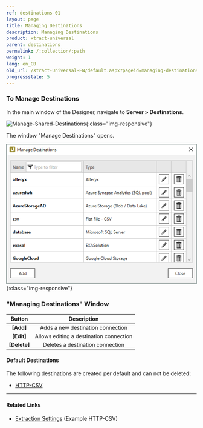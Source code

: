 ```yaml
---
ref: destinations-01
layout: page
title: Managing Destinations
description: Managing Destinations
product: xtract-universal
parent: destinations
permalink: /:collection/:path
weight: 1
lang: en_GB
old_url: /Xtract-Universal-EN/default.aspx?pageid=managing-destinations
progressstate: 5
---
```

### To Manage Destinations 
In the main window of the Designer, navigate to **Server > Destinations**.

![Manage-Shared-Destinations](/img/content/xu/sever_manage_dest.png){:class="img-responsive"}

The window "Manage Destinations" opens.

![Manage-Shared-Destinations](/img/content/Manage-Shared-Destinations.png){:class="img-responsive"}

### "Managing Destinations" Window

| Button | Description | 
| :------: |:---: | 
| **[Add]** | Adds a new destination connection |
| **[Edit]** | Allows editing a destination connection | 
| **[Delete]** | Deletes a destination connection | 


#### Default Destinations

The following destinations are created per default and can not be deleted:
- [HTTP-CSV](./csv-via-http)

*****
#### Related Links
- [Extraction Settings](./csv-via-http#csv-settings) (Example HTTP-CSV)
